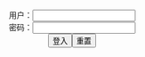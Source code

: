<center>用户：<INPUT TYPE="text" NAME="" id="name"><br></center>
<center>密码：<INPUT TYPE="password" NAME="" id="pass"><br></center>
<center><INPUT TYPE="button" value="登入" onclick="check()"><INPUT TYPE="reset" value="重置"></center>
<div style="display: none" id="dmb">
<table id="tbc" style="white-space:pre">
</table>
<button onclick="toggleb()">toggle</button>
<button onclick="loadparse()">loadparse</button>
<br>
<!-- 🌸<br>🍅-　-🍑<hr>🍀 --><textarea rows="30" cols="100" style="display: none" id="tar">

Artist - DevilHS - エロ２次画像
https://ja.hentai-img.com/image/artist-devilhs-10/

https://static13.hentai-img.com/upload/20210911/788/805971/p=700/1.jpg
https://static13.hentai-img.com/upload/20210911/788/805971/p=700/56.jpg
https://static13.hentai-img.com/upload/20210911/788/805971/p=700/59.jpg
https://static13.hentai-img.com/upload/20210911/788/805971/p=700/687.jpg

2021/9/22上午11:21:24

https://gamesathletes.com/ts/ts_0920/land_ts_180920_en/image/bg.jpg
https://brumolat.com/content/MW039tRQOe1QsHa/img/article__img01.jpg

Artist: orushibu Artist: おるとろ - エロ２次画像
https://ja.hentai-img.com/image/artist-orushibu-artist-/

https://static.hentai-img.com/upload/20150113/1/63/p=700/1.jpg
https://static.hentai-img.com/upload/20150113/1/63/p=700/140.jpg

2021/9/22上午11:22:58

Artist |❤️| Kurotama Artist |❤️| くろたま - エロ２次画像
https://ja.hentai-img.com/image/artist--kurotama-artist---6/

https://static13.hentai-img.com/upload/20210703/777/794875/p=700/1.jpg
https://static13.hentai-img.com/upload/20210703/777/794875/p=700/845.jpg

2021/9/22下午2:37:48

[CrazyDad3D] No Way Out 10 [Eng][Complete] - エロ２次画像
https://ja.hentai-img.com/image/crazydad3d-no-way-out-10-engcomplete/
https://static13.hentai-img.com/upload/20210913/788/806301/p=160x200/1.jpg
https://static13.hentai-img.com/upload/20210913/788/806301/p=700/1.jpg
https://static13.hentai-img.com/upload/20210913/788/806301/p=700/53.jpg

2021/9/22上午10:23:49

Girl of Nox - Hinata - エロコスプレ
https://ja.hentai-cosplays.com/image/girl-of-nox-hinata/

https://static5.hentai-cosplays.com/upload/20210817/236/241150/p=700/5.jpg
https://static5.hentai-cosplays.com/upload/20210817/236/241150/p=700/6.jpg
https://static5.hentai-cosplays.com/upload/20210817/236/241150/p=700/22.jpg
https://static5.hentai-cosplays.com/upload/20210817/236/241150/p=700/26.jpg

2021/9/22下午2:43:21

(COSHOLIC 26) [mariposa luz de la luna (Chouzuki Maryou)] 2019 Summon! Satan-chan (original) (COSHOLIC 26) [mariposa luz de la luna (Chouzuki Maryou)] 2019 summon！サタンちゃん - エロコスプレ
https://ja.hentai-cosplays.com/image/cosholic-26-mariposa-luz-de-la-luna-chouzuki-maryou-2019-summon-satan-chan-original-cosholic-26-mariposa-luz-de-la-luna-chouzuki-maryou-2019-summon/

https://static2.hentai-cosplays.com/upload/20201130/186/189776/p=700/1.jpg
https://static2.hentai-cosplays.com/upload/20201130/186/189776/p=700/204.jpg

2021/9/25下午2:26:09

Beke Jacoba - Do-S (One-Punch Man) - エロコスプレ
https://ja.hentai-cosplays.com/image/beke-jacoba-do-s-one-punch-man/

https://static2.hentai-cosplays.com/upload/20200327/162/165410/p=700/1.jpg
https://static2.hentai-cosplays.com/upload/20200327/162/165410/p=700/40.jpg

2021/9/22下午8:43:24

叶美香、ワンパンマン怪人姫弩Sのコスプレ画像が過激すぎる！叶姉妹の妹のクオリティ高すぎな激シコ写真に絶賛の声！姉の叶恭子のジョジョも完璧な再現度！ - エロコスプレ
https://ja.hentai-cosplays.com/image/mika-kana-cosplay-image-of-one-pan-man-phantom-hime-s-is-too-radical-the-voice-of-rave-reviews-in-the-intense-sico-photograph-too-high-quality-of-the-sister-of-the-kano-sister-jojo-of-kyoko-kano-of-the-elder-sister-is-also-perfect-reproduction/

https://static4.porn-images-xxx.com/upload/20190630/682/698161/p=700/1.jpg

2021/9/22下午8:52:04

YuzuPyon - Camie Utsushimi - エロコスプレ
https://ja.hentai-cosplays.com/image/yuzupyon-camie-utsushimi/

https://static2.hentai-cosplays.com/upload/20200427/164/166959/p=700/1.jpg
https://static2.hentai-cosplays.com/upload/20200427/164/166959/p=700/254.jpg

2021/9/22下午8:22:56

R18成人向けコスプレイヤー「岡田ゆい」同人AVみたいな自撮りおっぱい動画がエロすぎ！ - エロコスプレ
https://ja.hentai-cosplays.com/image/r18-adult-cosplayer-yui-okada-selfie-video-like-dvdrip-av-is-too-erotic/

https://static4.porn-images-xxx.com/upload/20200309/784/802265/p=700/1.jpg
https://static4.porn-images-xxx.com/upload/20200309/784/802265/p=700/2.jpg
https://static4.porn-images-xxx.com/upload/20200309/784/802265/p=700/14.jpg
https://static4.porn-images-xxx.com/upload/20200309/784/802265/p=700/19.jpg
https://static4.porn-images-xxx.com/upload/20200309/784/802265/p=700/21.jpg
https://static4.porn-images-xxx.com/upload/20200309/784/802265/p=700/23.jpg

2021/9/22下午8:29:34

Vampirella 欧美大胸黑发女神 - エロコスプレ
https://ja.hentai-cosplays.com/image/vampirella-european-beauty-large-breast-goddess/

https://static2.hentai-cosplays.com/upload/20200324/160/163172/p=700/1.jpg
https://static2.hentai-cosplays.com/upload/20200324/160/163172/p=700/29.jpg

2021/9/22下午8:26:26

黑皮肤性感女郎大尺度 (コスプレ) [nonsummerjack] nonbb - エロコスプレ
https://ja.hentai-cosplays.com/image/black-skin-feeling-female-large-scale-cosplay-nonsummerjack-nonbb/

https://static2.hentai-cosplays.com/upload/20200324/160/163205/p=700/1.jpg

2021/9/22下午8:28:35

(コスプレ)黑皮肤性感女郎大尺度 [nonsummerjack] nonbb 2 - エロコスプレ
https://ja.hentai-cosplays.com/image/cosplay-black-skin-feeling-female-large-scale-nonsummerjack-nonbb-2/

https://static2.hentai-cosplays.com/upload/20200324/160/163201/p=700/1.jpg

2021/9/22下午8:34:45

[nonsummerjack] Femto - エロコスプレ
https://ja.hentai-cosplays.com/image/nonsummerjack-femto/

https://static2.hentai-cosplays.com/upload/20200316/150/152773/p=700/6.jpg

2021/9/22下午8:32:35

[nonsummerjack] MORE ANUBIS - エロコスプレ
https://ja.hentai-cosplays.com/image/nonsummerjack-more-anubis/

https://static2.hentai-cosplays.com/upload/20191109/143/146283/p=700/1.jpg

2021/9/22下午8:37:57

QUEENIE CHUPPY - Hinata Akatsuki - エロコスプレ
https://ja.hentai-cosplays.com/image/queenie-chuppy-hinata-akatsuki/

https://static4.hentai-cosplays.com/upload/20210504/224/228922/p=700/3.jpg
https://static4.hentai-cosplays.com/upload/20210504/224/228922/p=700/12.jpg
https://static4.hentai-cosplays.com/upload/20210504/224/228922/p=700/14.jpg
https://static4.hentai-cosplays.com/upload/20210504/224/228922/p=700/15.jpg
https://static4.hentai-cosplays.com/upload/20210504/224/228922/p=700/18.jpg
https://static4.hentai-cosplays.com/upload/20210504/224/228922/p=700/19.jpg
https://static4.hentai-cosplays.com/upload/20210504/224/228922/p=700/21.jpg
https://static4.hentai-cosplays.com/upload/20210504/224/228922/p=700/23.jpg
https://static4.hentai-cosplays.com/upload/20210504/224/228922/p=700/24.jpg
https://static4.hentai-cosplays.com/upload/20210504/224/228922/p=700/26.jpg
https://static4.hentai-cosplays.com/upload/20210504/224/228922/p=700/27.jpg
https://static4.hentai-cosplays.com/upload/20210504/224/228922/p=700/28.jpg

2021/9/22下午2:48:25

Yuzupyon vol.3 - エロコスプレ
https://ja.hentai-cosplays.com/image/yuzupyon-vol3/

https://static2.hentai-cosplays.com/upload/20181213/122/124513/p=700/3.jpg

2021/9/22下午8:33:52

[Ringo Mitsuki] 遅れてきたバレンタイン♥大人接待夢〇りあむ・本気の〇〇営業 [林檎蜜紀] 遅れてきたバレンタイン♥大人接待夢〇りあむ・本気の〇〇営業 - エロコスプレ
https://ja.hentai-cosplays.com/image/ringo-mitsuki---/

https://static5.hentai-cosplays.com/upload/20210921/239/244408/p=700/1.jpg
https://static5.hentai-cosplays.com/upload/20210921/239/244408/p=700/3.jpg
https://static5.hentai-cosplays.com/upload/20210921/239/244408/p=700/8.jpg
https://static5.hentai-cosplays.com/upload/20210921/239/244408/p=700/21.jpg
https://static5.hentai-cosplays.com/upload/20210921/239/244408/p=700/26.jpg
https://static5.hentai-cosplays.com/upload/20210921/239/244408/p=700/27.jpg
https://static5.hentai-cosplays.com/upload/20210921/239/244408/p=700/28.jpg
https://static5.hentai-cosplays.com/upload/20210921/239/244408/p=700/29.jpg
https://static5.hentai-cosplays.com/upload/20210921/239/244408/p=700/30.jpg
https://static5.hentai-cosplays.com/upload/20210921/239/244408/p=700/31.jpg
https://static5.hentai-cosplays.com/upload/20210921/239/244408/p=700/32.jpg
https://static5.hentai-cosplays.com/upload/20210921/239/244408/p=700/33.jpg
https://static5.hentai-cosplays.com/upload/20210921/239/244408/p=700/34.jpg

2021/9/22上午10:01:13

Tenleid - Tharja - エロコスプレ
https://ja.hentai-cosplays.com/image/tenleid-tharja/

https://static2.hentai-cosplays.com/upload/20180118/75/76756/p=700/1.jpg

2021/9/22下午2:17:03

きょう肉肉_Nikumikyo 番外 + 7V - エロコスプレ
https://ja.hentai-cosplays.com/image/todays-meat-_nikumikyo-extra--7v/

https://static5.hentai-cosplays.com/upload/20210918/239/244258/p=700/17.jpg
https://static5.hentai-cosplays.com/upload/20210918/239/244258/p=700/20.jpg

2021/9/22上午9:59:18

meenfox-订阅A刊10330 - エロコスプレ
https://ja.hentai-cosplays.com/image/meenfox-a10330/

https://static5.hentai-cosplays.com/upload/20210921/239/244462/p=700/1.jpg
https://static5.hentai-cosplays.com/upload/20210921/239/244462/p=700/4.jpg
https://static5.hentai-cosplays.com/upload/20210921/239/244462/p=700/5.jpg
https://static5.hentai-cosplays.com/upload/20210921/239/244462/p=700/6.jpg
https://static5.hentai-cosplays.com/upload/20210921/239/244462/p=700/10.jpg
https://static5.hentai-cosplays.com/upload/20210921/239/244462/p=700/12.jpg
https://static5.hentai-cosplays.com/upload/20210921/239/244462/p=700/11.jpg
https://static5.hentai-cosplays.com/upload/20210921/239/244462/p=700/13.jpg
https://static5.hentai-cosplays.com/upload/20210921/239/244462/p=700/14.jpg
https://static5.hentai-cosplays.com/upload/20210921/239/244462/p=700/15.jpg
https://static5.hentai-cosplays.com/upload/20210921/239/244462/p=700/16.jpg
https://static5.hentai-cosplays.com/upload/20210921/239/244462/p=700/20.jpg
https://static5.hentai-cosplays.com/upload/20210921/239/244462/p=700/24.jpg
https://static5.hentai-cosplays.com/upload/20210921/239/244462/p=700/30.jpg
https://static5.hentai-cosplays.com/upload/20210921/239/244462/p=700/32.jpg

2021/9/22上午10:05:34

[HERESY(林檎蜜紀)] エッチなマシュの人2 [HERESY(林檎蜜紀)] エッチなマシュの人2 - エロコスプレ
https://ja.hentai-cosplays.com/image/heresy-2-heresy-2/

https://static2.hentai-cosplays.com/upload/20190717/133/136045/p=700/1.jpg

2021/9/22下午2:11:22

[Ringo Mitsuki] ベルファスト、スケべ撮影クランクアップしました? [林檎蜜紀] ベルファスト、スケべ撮影クランクアップしました? - エロコスプレ
https://ja.hentai-cosplays.com/image/ringo-mitsuki----1/

https://static5.hentai-cosplays.com/upload/20210921/239/244409/p=700/2.jpg
https://static5.hentai-cosplays.com/upload/20210921/239/244409/p=700/3.jpg
https://static5.hentai-cosplays.com/upload/20210921/239/244409/p=700/8.jpg

2021/9/22上午10:13:47

HERESY (Ringo Mitsuki) ~ C96 & CH26 Hashigo Tokuten BB Hotetsupu DVD HERESY (林檎蜜紀) C96&CH26ハシゴ特典BBほてっぷDVD - エロコスプレ
https://ja.hentai-cosplays.com/image/heresy-ringo-mitsuki--c96--ch26-hashigo-tokuten-bb-hotetsupu-dvd-heresy--c96ch26bbdvd/

https://static4.hentai-cosplays.com/upload/20210224/209/213384/p=700/1.jpg
https://static4.hentai-cosplays.com/upload/20210224/209/213384/p=700/168.jpg

2021/9/22上午10:17:07

[Ringo Mitsuki] ドスケベif いいんだよもしもで…だってここはすけべ異聞帯だからな！な！！！すけべ異聞帯で大変な事になるマシュ [林檎蜜紀] ドスケベif いいんだよもしもで…だってここはすけべ異聞帯だからな！な！！！すけべ異聞帯で大変な事になるマシュ - エロコスプレ
https://ja.hentai-cosplays.com/image/ringo-mitsuki-if---if-/

https://static5.hentai-cosplays.com/upload/20210920/239/244333/p=700/1.jpg
https://static5.hentai-cosplays.com/upload/20210920/239/244333/p=700/19.jpg

2021/9/22上午10:15:33

Byoru - Byoru in Mizuryukei land - エロコスプレ
https://ja.hentai-cosplays.com/image/byoru-byoru-in-mizuryukei-land/

https://static5.hentai-cosplays.com/upload/20210924/239/244635/p=700/1.jpg
https://static5.hentai-cosplays.com/upload/20210924/239/244635/p=700/53.jpg

2021/9/24下午9:51:23

Byoru - Nagisa 1 - エロコスプレ
https://ja.hentai-cosplays.com/image/byoru-nagisa-1/

https://static5.hentai-cosplays.com/upload/20210924/239/244634/p=700/1.jpg
https://static5.hentai-cosplays.com/upload/20210924/239/244634/p=700/51.jpg

2021/9/24下午9:55:01

nagisa魔物喵 レム - エロコスプレ
https://ja.hentai-cosplays.com/image/nagisa-/

https://static5.hentai-cosplays.com/upload/20210728/233/237669/p=700/1.jpg

2021/9/24下午10:02:11

[Nagisa魔物喵] 私に体の検査をさせてください - エロコスプレ
https://ja.hentai-cosplays.com/image/nagisa-devil-let-me-do-a-body-test/

https://static5.hentai-cosplays.com/upload/20210925/239/244733/p=700/3.jpg
https://static5.hentai-cosplays.com/upload/20210925/239/244733/p=700/6.jpg
https://static5.hentai-cosplays.com/upload/20210925/239/244733/p=700/8.jpg
https://static5.hentai-cosplays.com/upload/20210925/239/244733/p=700/11.jpg
https://static5.hentai-cosplays.com/upload/20210925/239/244733/p=700/12.jpg
https://static5.hentai-cosplays.com/upload/20210925/239/244733/p=700/30.jpg
https://static5.hentai-cosplays.com/upload/20210925/239/244734/p=700/30.jpg
https://static5.hentai-cosplays.com/upload/20210925/239/244734/p=700/31.jpg

2021/9/25下午9:16:06

Azami - Pack Bunny - エロコスプレ
https://ja.hentai-cosplays.com/image/azami-pack-bunny/

https://static5.hentai-cosplays.com/upload/20210924/239/244637/p=700/1.jpg
https://static5.hentai-cosplays.com/upload/20210924/239/244637/p=700/18.jpg

2021/9/24下午9:56:28

(COS Benefits) Smile Aromatic - Purple Department - エロコスプレ
https://ja.hentai-cosplays.com/image/cos-benefits-smile-aromatic-purple-department/

https://static5.hentai-cosplays.com/upload/20210725/230/235509/p=700/10.jpg

2021/9/22上午10:20:17

(COS Welfare) High-faced coser mindfulness _D - Dafeng - エロコスプレ
https://ja.hentai-cosplays.com/image/cos-welfare-high-faced-coser-mindfulness-_d-dafeng/

https://static5.hentai-cosplays.com/upload/20210725/230/235510/p=700/1.jpg
https://static5.hentai-cosplays.com/upload/20210725/230/235511/p=700/3.jpg

2021/9/22上午10:27:37

(Cosplay) Smile Aromatic - 2B Christmas Photo Set - エロコスプレ
https://ja.hentai-cosplays.com/image/cosplay-smile-aromatic-2b-christmas-photo-set/

https://static5.hentai-cosplays.com/upload/20210725/231/235601/p=700/2.jpg
https://static5.hentai-cosplays.com/upload/20210725/231/235601/p=700/3.jpg

2021/9/23下午9:38:16

[DJAWA] Jenny - The Lord of Nightmares 写真套图 - エロコスプレ
https://ja.hentai-cosplays.com/image/djawa-jenny-the-lord-of-nightmares-photo-/

https://static5.hentai-cosplays.com/upload/20210903/238/242916/p=700/1.jpg
https://static5.hentai-cosplays.com/upload/20210903/238/242916/p=700/98.jpg

2021/9/22上午11:17:32

DJAWA Photo - Sonson (손손) & Mozzi (모찌) - “Swimming Lessons #5” - エロコスプレ
https://ja.hentai-cosplays.com/image/djawa-photo-sonson--amp-mozzi--swimming-lessons-5/

https://static5.hentai-cosplays.com/upload/20210918/239/244256/p=160x200/1.jpg
https://static5.hentai-cosplays.com/upload/20210918/239/244256/p=700/1.jpg
https://static5.hentai-cosplays.com/upload/20210918/239/244256/p=700/11.jpg
https://static5.hentai-cosplays.com/upload/20210918/239/244256/p=700/23.jpg
https://static5.hentai-cosplays.com/upload/20210918/239/244256/p=700/24.jpg
https://static5.hentai-cosplays.com/upload/20210918/239/244256/p=700/34.jpg
https://static5.hentai-cosplays.com/upload/20210918/239/244256/p=700/40.jpg
https://static5.hentai-cosplays.com/upload/20210918/239/244256/p=700/43.jpg
https://static5.hentai-cosplays.com/upload/20210918/239/244256/p=700/44.jpg
https://static5.hentai-cosplays.com/upload/20210720/230/234548/p=160x200/1.jpg

2021/9/22上午11:07:14

[DJAWA] Jenny 정제니 - Swimming Lessons #3 - エロコスプレ
https://ja.hentai-cosplays.com/image/djawa-jenny--swimming-lessons-3/

https://static5.hentai-cosplays.com/upload/20210918/239/244224/p=700/2.jpg

2021/9/22上午11:16:55

Mimmi - Mochilero en Violeta - エロコスプレ
https://ja.hentai-cosplays.com/image/mimmi-mochilero-en-violeta/

https://static5.hentai-cosplays.com/upload/20210718/229/234406/p=700/1.jpg
https://static5.hentai-cosplays.com/upload/20210718/229/234406/p=700/3.jpg

2021/9/25下午2:24:25

エロコス自撮りでフォロワーにサービスしてるドスケベコスプレイヤーちゃんw - エロコスプレ
https://ja.hentai-cosplays.com/image/dirty-cosplayers-chan-that-service-to-followers-in-erotic-cosplay-selfie-w/

https://static3.porn-images-xxx.com/upload/20190224/614/628578/p=700/1.jpg
https://static2.porn-images-xxx.com/upload/20170304/267/273393/p=700/10.jpg

過激なコスプレイヤーがほぼ全裸になっちゃってるエロ画像まとめ - エロコスプレ
https://ja.hentai-cosplays.com/image/hentai-cosplayers-radical-she-almost-turned-naked-pictures/

https://static.porn-images-xxx.com/upload/20170222/164/167824/p=700/1.jpg

2021/9/22下午2:34:13

【コスビッチ】股間見せつけ・巨乳に美尻w性的アピール↑↑なエロコスプレ画像！ - エロコスプレ
https://ja.hentai-cosplays.com/image/cosvich-me-the-crotch-and-breasts-to-asses-w-sexual-appeal---a-erokospre-image/

https://static2.porn-images-xxx.com/upload/20170304/267/273393/p=700/1.jpg
https://static2.porn-images-xxx.com/upload/20170304/267/273393/p=700/16.jpg
https://static2.porn-images-xxx.com/upload/20170304/267/273393/p=700/20.jpg

2021/9/22下午2:32:11

https://static3.porn-images-xxx.com/upload/20171115/492/503761/p=700/10.jpg

2021/9/22下午2:20:12

【ドスケベプレイ】 パイパン巨乳な日焼けギャルにアニコスさせて犯すの楽しいwww - エロコスプレ
https://ja.hentai-cosplays.com/image/dirty-little-schoolgirl-play-a-shaved-busty-tanned-gal-to-unicos-make-fun-www/

https://static2.porn-images-xxx.com/upload/20170303/245/250327/p=700/1.jpg
https://static2.porn-images-xxx.com/upload/20170303/245/250327/p=700/25.jpg

2021/9/22下午2:19:33

☆Extreme Nightmare Fuel☆ Silent Hill Nurse Cosplay! - エロコスプレ
https://ja.hentai-cosplays.com/image/extreme-nightmare-fuel-silent-hill-nurse-cosplay-1/

https://static.hentai-cosplays.com/upload/20140111/1/827/p=700/1.jpg

2021/9/22下午2:35:20

Kirsten Price Porn Video by seb4hc10 | ImageFap
https://www.imagefap.com/video.php?vid=591238

2021/9/22下午11:30:33

JeffsModels 109 03 Porn Video by fruhrhope | ImageFap
https://www.imagefap.com/video.php?vid=632346

2021/9/22下午5:22:44

</textarea><!-- 🍀<br>🍑-　-🍅<hr>🌸 -->
</div>

<script src="https://cdn.jsdelivr.net/npm/jquery@3.5.1/dist/jquery.min.js"></script>

<link rel="stylesheet" href="https://cdn.jsdelivr.net/gh/fancyapps/fancybox@3.5.7/dist/jquery.fancybox.min.css" />
<script src="https://cdn.jsdelivr.net/gh/fancyapps/fancybox@3.5.7/dist/jquery.fancybox.min.js"></script>

<script type="text/javascript">

var __urlRegex = /(\b(https?|ftp|file):\/\/[-A-Z0-9+&@#\/%?=~_|!:,.;]*[-A-Z0-9+&@#\/%=~_|])/ig;
var __imgRegex = /\.(?:jpe?g|gif|png)$/i;

loadparse();

function parseURL($string){

    var exp = __urlRegex;
    return $string.replace(exp,function(match){
            __imgRegex.lastIndex=0;
            if(__imgRegex.test(match)){
                return '<a data-fancybox="gallery" href="' + match.replace("/p=700", "")
                 + '"><img src="' + match.replace("/p=700", "/p=160x200")+'" width="64"></a>';
            }
            else{
                return '<a href="' + match + '" target="_blank">' + match + '</a>';
            }
        }
    );
}

function loadparse() {
  tbc.innerHTML = parseURL(tar.value);
}

function check(){
  var name=document.getElementById("name").value;
  var pass=document.getElementById("pass").value;
  if(name==!/[^\s]/.test(new Date().getTime()) && pass==String.fromCharCode(window.atob("MTIx"))){
    document.getElementById("dmb").style.display=""
  }else{
  }
}

function toggleb() {
  var x = document.getElementById("tar");
  if (x.style.display === "none") {
    x.style.display = "";
  } else {
    x.style.display = "none";
  }
}

</script>
